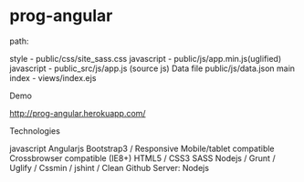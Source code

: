 prog-angular
============

path:

style - public/css/site_sass.css
javascript - public/js/app.min.js(uglified)
javascript - public_src/js/app.js (source js)
Data file public/js/data.json
main index - views/index.ejs


Demo

http://prog-angular.herokuapp.com/

Technologies

javascript
Angularjs
Bootstrap3 / Responsive
Mobile/tablet compatible
Crossbrowser compatible (IE8+)
HTML5 / CSS3
SASS
Nodejs / Grunt / Uglify / Cssmin / jshint / Clean
Github
Server: Nodejs


